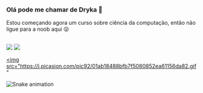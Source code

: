 ### Olá pode me chamar de Dryka 👋
Estou começando agora um curso sobre ciência da computação, então não ligue para a noob aqui 😜

  </div>
  <br><a href="https://www.youtube.com/channel/UCAH13gUwq6BvgGc5LIRCpbw" target="_blank"><img src="https://img.shields.io/badge/-Youtube-%23EA4335?style=for-the-badge&logo=youtube&logoColor=white" target="_blank"></a>
   	<a href="https://www.twitch.tv/ghoulgirl92" target="_blank"><img src="https://img.shields.io/badge/Twitch-9146FF?style=for-the-badge&logo=twitch&logoColor=white" target="_blank"></a>
  
   
<a href="https://picasion.com/"><img src="https://i.picasion.com/pic92/01ab18488bfb7f5080852ea61156da82.gif"
    
  ![Snake animation](https://github.com/ghoulgirl92/ghoulgirl92/blob/output/github-contribution-grid-snake.svg)
 <div>
